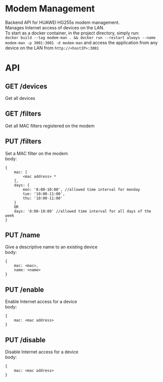 # Modem Management
Backend API for HUAWEI HG255s modem management.  
Manages Internet access of devices on the LAN.  
To start as a docker container, in the project directory, simply run:  
`docker build --tag modem-man . && docker run --restart always --name modem-man -p 3001:3001 -d modem-man`
and access the application from any device on the LAN from `http://<hostIP>:3001`

# API

## GET /devices
Get all devices  

## GET /filters
Get all MAC filters registered on the modem  

## PUT /filters
Set a MAC filter on the modem  
body:  
```
{
	mac: [
		<mac address> *
	],
	days: {
		mon: '8:00-10:00', //allowed time interval for monday
		tue: '10:00-11:00',
		thu: '10:00-11:00'
	}
	OR
	days: '8:00-10:00' //allowed time interval for all days of the week
}
```

## PUT /name
Give a descriptive name to an existing device  
body:  
```
{
	mac: <mac>,
	name: <name>
}
```

## PUT /enable
Enable Internet access for a device  
body:  
```
{
	mac: <mac address>
}
```

## PUT /disable
Disable Internet access for a device  
body:  
```
{
	mac: <mac address>
}
```
